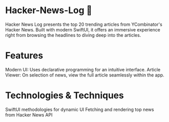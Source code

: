 # Hacker-News-Log 📰
Hacker News Log presents the top 20 trending articles from YCombinator's Hacker News. Built with modern SwiftUI, it offers an immersive experience right from browsing the headlines to diving deep into the articles.

# Features
Modern UI: Uses declarative programming for an intuitive interface.
Article Viewer: On selection of news, view the full article seamlessly within the app.

# Technologies & Techniques
SwiftUI methodologies for dynamic UI
Fetching and rendering top news from Hacker News API

